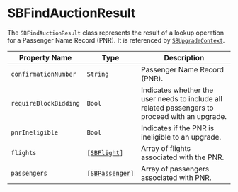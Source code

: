 # SBFindAuctionResult

The `SBFindAuctionResult` class represents the result of a lookup operation for a Passenger Name Record (PNR).
It is referenced by [`SBUpgradeContext`](object-model/sbupgradecontext).

| Property Name         | Type                                                   | Description                                                                                    |
|-----------------------|--------------------------------------------------------|------------------------------------------------------------------------------------------------|
| `confirmationNumber`  | `String`                                               | Passenger Name Record (PNR).                                                                   |
| `requireBlockBidding` | `Bool`                                                 | Indicates whether the user needs to include all related passengers to proceed with an upgrade. |
| `pnrIneligible`       | `Bool`                                                 | Indicates if the PNR is ineligible to an upgrade.                                              |
| `flights`             | <code>[[SBFlight](object-model/sbflight)]</code>       | Array of flights associated with the PNR.                                                      |
| `passengers`          | <code>[[SBPassenger](object-model/sbpassenger)]</code> | Array of passengers associated with PNR.                                                       |
